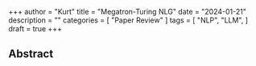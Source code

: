 +++
author = "Kurt"
title = "Megatron-Turing NLG"
date = "2024-01-21"
description = ""
categories = [
    "Paper Review"
]
tags = [
    "NLP",
    "LLM",
]
draft = true
+++

## Abstract